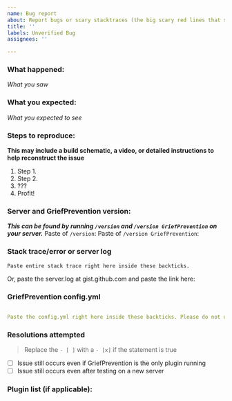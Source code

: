 ```yaml
---
name: Bug report
about: Report bugs or scary stacktraces (the big scary red lines that say SomethingException)
title: ''
labels: Unverified Bug
assignees: ''

---
```


### What happened:
_What you saw_

### What you expected:
_What you expected to see_

### Steps to reproduce:
__This may include a build schematic, a video, or detailed instructions to help reconstruct the issue__
1. Step 1.
2. Step 2.
3. ???
4. Profit!

### Server and GriefPrevention version:
___This can be found by running `/version` and `/version GriefPrevention` on your server.___
Paste of `/version`: 
Paste of `/version GriefPrevention`:

### Stack trace/error or server log

```
Paste entire stack trace right here inside these backticks.

```
Or, paste the server.log at gist.github.com and paste the link here: 

### GriefPrevention config.yml

```yml

Paste the config.yml right here inside these backticks. Please do not use a paste service for this.

```

### Resolutions attempted
> Replace the `- [ ]` with a `- [x]` if the statement is true

- [ ] Issue still occurs even if GriefPrevention is the only plugin running
- [ ] Issue still occurs even after testing on a new server

### Plugin list (if applicable):
